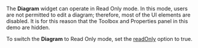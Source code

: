The **Diagram** widget can operate in Read Only mode. In this mode, users are not permitted to edit a diagram; therefore, most of the UI elements are disabled. It is for this reason that the Toolbox and Properties panel in this demo are hidden.

To switch the **Diagram** to Read Only mode, set the [readOnly](/Documentation/ApiReference/UI_Widgets/dxDiagram/Configuration/#readOnly) option to true.